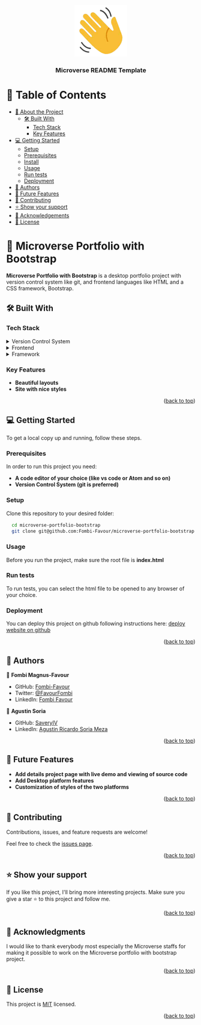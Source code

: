 <a name="readme-top"></a>
  
<div align="center">
 
  <img src="wave.png" alt="logo" width="140"  height="auto" />
  <br/>

  <h3><b>Microverse README Template</b></h3>

</div>

# 📗 Table of Contents

- [📖 About the Project](#about-project)
  - [🛠 Built With](#built-with)
    - [Tech Stack](#tech-stack)
    - [Key Features](#key-features)
- [💻 Getting Started](#getting-started)
  - [Setup](#setup)
  - [Prerequisites](#prerequisites)
  - [Install](#install)
  - [Usage](#usage)
  - [Run tests](#run-tests)
  - [Deployment](#deployment)
- [👥 Authors](#authors)
- [🔭 Future Features](#future-features)
- [🤝 Contributing](#contributing)
- [⭐️ Show your support](#support)
- [🙏 Acknowledgements](#acknowledgements)
- [📝 License](#license)


# 📖 Microverse Portfolio with Bootstrap <a name="about-project"></a>

**Microverse Portfolio with Bootstrap** is a desktop portfolio project with version control system like git, and frontend languages like HTML and a CSS framework, Bootstrap.

## 🛠 Built With <a name="built-with"></a>

### Tech Stack <a name="tech-stack"></a>

<details>
  <summary>Version Control System</summary>
  <ul>
    <li><a href="https://git-scm.com/">Git</a></li>
  </ul>
</details>

<details>
  <summary>Frontend</summary>
  <ul>
    <li><a href="https://www.w3.org/html/">HTML</a></li>
  </ul>
</details>

<details>
  <summary>Framework</summary>
  <ul>
    <li><a href="https://getbootstrap.com/">Bootstrap</a></li>
  </ul>
</details>


### Key Features <a name="key-features"></a>

- **Beautiful layouts**
- **Site with nice styles**

<p align="right">(<a href="#readme-top">back to top</a>)</p>

## 💻 Getting Started <a name="getting-started"></a>

To get a local copy up and running, follow these steps.

### Prerequisites

In order to run this project you need:


- **A code editor of your choice (like vs code or Atom and so on)**
 - **Version Control System (git is preferred)**

### Setup

Clone this repository to your desired folder:

```sh
  cd microverse-portfolio-bootstrap
  git clone git@github.com:Fombi-Favour/microverse-portfolio-bootstrap.git
```

### Usage

Before you run the project, make sure the root file is **index.html**

### Run tests

To run tests, you can select the html file to be opened to any browser of your choice.


### Deployment

You can deploy this project on github following instructions here:
[deploy website on github](https://docs.github.com/en/pages/getting-started-with-github-pages/creating-a-github-pages-site)

<p align="right">(<a href="#readme-top">back to top</a>)</p>


## 👥 Authors <a name="authors"></a>

👤 **Fombi Magnus-Favour**

- GitHub: [Fombi-Favour](https://github.com/Fombi-Favour)
- Twitter: [@FavourFombi](https://twitter.com/FavourFombi)
- LinkedIn: [Fombi Favour](https://www.linkedin.com/in/fombi-favour/)

👤 **Agustin Soria**

- GitHub: [SaveryIV](https://github.com/SaveryIV)
- LinkedIn: [Agustin Ricardo Soria Meza](https://www.linkedin.com/in/agust%C3%ADn-ricardo-soria-meza-979747228/)

<p align="right">(<a href="#readme-top">back to top</a>)</p>

## 🔭 Future Features <a name="future-features"></a>

-  **Add details project page with live demo and viewing of source code**
-  **Add Desktop platform features**
-  **Customization of styles of the two platforms**

<p align="right">(<a href="#readme-top">back to top</a>)</p>

## 🤝 Contributing <a name="contributing"></a>

Contributions, issues, and feature requests are welcome!

Feel free to check the [issues page](https://github.com/Fombi-Favour/microverse-portfolio-bootstrap/issues).

<p align="right">(<a href="#readme-top">back to top</a>)</p>


## ⭐️ Show your support <a name="support"></a>

If you like this project, I'll bring more interesting projects. Make sure you give a star ⭐ to this project and follow me.

<p align="right">(<a href="#readme-top">back to top</a>)</p>


## 🙏 Acknowledgments <a name="acknowledgements"></a>


  I would like to thank everybody most especially the Microverse staffs for making it possible to work on the Microverse portfolio with bootstrap project.

<p align="right">(<a href="#readme-top">back to top</a>)</p>


## 📝 License <a name="license"></a>

This project is [MIT](./MIT.md) licensed.

<p align="right">(<a href="#readme-top">back to top</a>)</p>